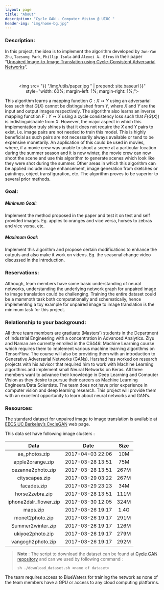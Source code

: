 ```yaml
---
layout: page
title: "About"
description: "Cycle GAN - Computer Vision @ UIUC "
header-img: "img/home-bg.jpg"
---
```


### Description: 

In this project, the idea is to implement the algorithm developed by `Jun-Yan Zhu`, `Taesung Park`, `Phillip Isola` and `Alexei A. Efros` in their paper “[Unpaired Image-to-Image Translation using Cycle-Consistent Adversarial Networks](https://arxiv.org/abs/1703.10593)”. 

​    <center><img src= "{{ "/img/utils/paper.jpg " | prepend: site.baseurl }}" style="width: 60%; margin-left: 1%; margin-right: 1%;"></center>

This algorithm learns a mapping function  $G: X \mapsto Y$ using an adversarial loss such that $G(X)$ cannot be distinguished from $Y$, where $X$ and $Y$ are the input and output images respectively. The algorithm also learns an inverse mapping function $F: Y \mapsto X$ using a cycle consistency loss such that $F(G(X))$ is indistinguishable from $X$. However, the major aspect in which this implementation truly shines is that it does not require the $X$ and $Y$ pairs to exist, i.e. image pairs are not needed to train this model. This is highly beneficial as such pairs are not necessarily always available or tend to be expensive monetarily. An application of this could be used in movies, where, if a movie crew was unable to shoot a scene at a particular location during the summer season and it is now winter, the movie crew can now shoot the scene and use this algorithm to generate scenes which look like they were shot during the summer. Other areas in which this algorithm can be applied include image enhancement, image generation from sketches or paintings, object  transfiguration, etc. The algorithm proves to be superior to several prior methods.



### Goal: 



##### Minimum Goal: 
Implement the method proposed in the paper and test it on test and self provided images. Eg. apples to oranges and vice versa, horses to zebras and vice versa, etc.

##### Maximum Goal: 
Implement this algorithm and propose certain modifications to enhance the outputs and also make it work on videos. Eg. the seasonal change video discussed in the introduction.



### Reservations: 

Although, team members have some basic understanding of neural networks, understanding the underlying network graph for unpaired image to image translation could be challenging. Training the entire dataset could be a mammoth task both computationally and schematically, hence implementing a toy example for unpaired image to image translation is the minimum task for this project. 



### Relationship to your background: 

All three team members are graduate (Masters’) students in the Department of Industrial Engineering with a concentration in Advanced Analytics. Ziyu and Naman are currently enrolled in the CS446: Machine Learning course which requires them to implement various machine learning algorithms on TensorFlow. The course will also be providing them with an introduction to Generative Adversarial Networks (GANs). Harshad has worked on research projects with his advisor that required him to work with Machine Learning algorithms and implement small Neural Networks on Keras. All three members want to advance their knowledge in Deep Learning and Computer Vision as they desire to pursue their careers as Machine Learning Engineers/Data Scientists. The team does not have prior experience in computer vision and deep learning research. This project will provide them with an excellent opportunity to learn about neural networks and GAN’s. 



### Resources: 

The standard dataset for unpaired image to image translation is available at [EECS UC Berkeley’s CycleGAN](http://people.eecs.berkeley.edu/~taesung_park/CycleGAN/datasets/) web page. 

This data set have following image clusters :

|          Data          |       Date       | Size |
| :--------------------: | :--------------: | :--: |
|     ae_photos.zip      | 2017-04-03 22:06 | 10M  |
|    apple2orange.zip    | 2017-03-28 13:51 | 75M  |
|   cezanne2photo.zip    | 2017-03-28 13:51 | 267M |
|     cityscapes.zip     | 2017-03-29 03:22 | 267M |
|      facades.zip       | 2017-03-29 23:23 | 34M  |
|    horse2zebra.zip     | 2017-03-28 13:51 | 111M |
| iphone2dslr_flower.zip | 2017-03-30 12:05 | 324M |
|        maps.zip        | 2017-03-26 19:17 | 1.4G |
|    monet2photo.zip     | 2017-03-26 19:17 | 291M |
|   Summer2winter.zip    | 2017-03-26 19:17 | 126M |
|    ukiyoe2photo.zip    | 2017-03-26 19:17 | 279M |
|   vangogh2photo.zip    | 2017-03-26 19:17 | 292M |

> **Note** : The script to download the dataset can be found at [Cycle GAN repository](https://github.com/CycleGANS/CS543CycleGANsProject) and can we used by following command :
>
> ```
> sh ./download_dataset.sh <name of dataset>
> ```

The team requires access to BlueWaters for training the network as none of the team members have a GPU or access to any cloud computing platforms. 
